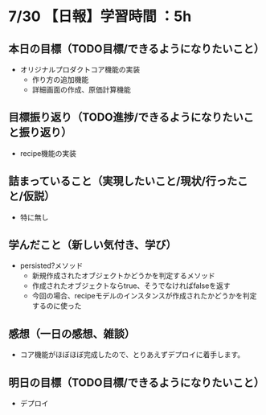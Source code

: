 # 7/30 【日報】学習時間 ：5h
## 本日の目標（TODO目標/できるようになりたいこと）
- オリジナルプロダクトコア機能の実装
  - 作り方の追加機能
  - 詳細画面の作成、原価計算機能
## 目標振り返り（TODO進捗/できるようになりたいこと振り返り）
- recipe機能の実装
## 詰まっていること（実現したいこと/現状/行ったこと/仮説）
- 特に無し
## 学んだこと（新しい気付き、学び）
- persisted?メソッド
  - 新規作成されたオブジェクトかどうかを判定するメソッド
  - 作成されたオブジェクトならtrue、そうでなければfalseを返す
  - 今回の場合、recipeモデルのインスタンスが作成されたかどうかを判定するのに使った
## 感想（一日の感想、雑談）
- コア機能がほぼほぼ完成したので、とりあえずデプロイに着手します。
## 明日の目標（TODO目標/できるようになりたいこと）
- デプロイ

